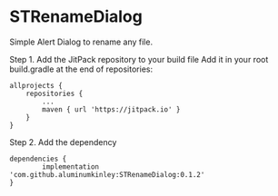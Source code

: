 # STRenameDialog
 Simple Alert Dialog to rename any file.
 
 Step 1. Add the JitPack repository to your build file
 Add it in your root build.gradle at the end of repositories:
 
 	allprojects {
		repositories {
			...
			maven { url 'https://jitpack.io' }
		}
	}
 
 Step 2. Add the dependency

	dependencies {
	        implementation 'com.github.aluminumkinley:STRenameDialog:0.1.2'
	}
 
 
